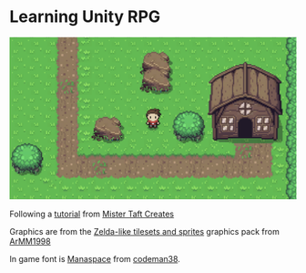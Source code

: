 # Learning Unity RPG

![Screenshot of game in progress showing character standing on grass next to a small wooden house with a path leading from the house](./Static/screenshot-jun142020.png)

Following a [tutorial](https://www.youtube.com/playlist?list=PL4vbr3u7UKWp0iM1WIfRjCDTI03u43Zfu) from [Mister Taft Creates](https://www.youtube.com/channel/UCZczqDvepgNqy80gTMGnUXw)

Graphics are from the [Zelda-like tilesets and sprites](https://opengameart.org/content/zelda-like-tilesets-and-sprites) graphics pack from [ArMM1998](https://opengameart.org/users/armm1998)

In game font is [Manaspace](https://www.1001fonts.com/manaspace-font.html#license) from [codeman38](http://zone38.net/).